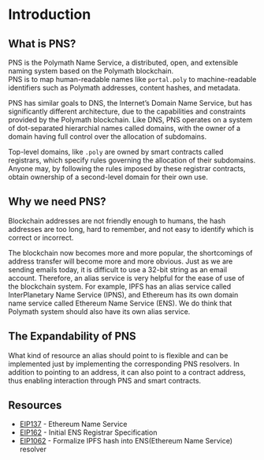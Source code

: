 # Introduction

## What is PNS?
PNS is the Polymath Name Service, a distributed, open, and extensible naming system based on the Polymath blockchain.  
PNS is to map human-readable names like `portal.poly` to machine-readable identifiers such as Polymath addresses, content hashes, and metadata.

PNS has similar goals to DNS, the Internet’s Domain Name Service, but has significantly different architecture, due to the capabilities and constraints provided by the Polymath blockchain. Like DNS, PNS operates on a system of dot-separated hierarchial names called domains, with the owner of a domain having full control over the allocation of subdomains.

Top-level domains, like `.poly` are owned by smart contracts called registrars, which specify rules governing the allocation of their subdomains. Anyone may, by following the rules imposed by these registrar contracts, obtain ownership of a second-level domain for their own use.

## Why we need PNS?
Blockchain addresses are not friendly enough to humans, the hash addresses are too long, hard to remember, and not easy to identify which is correct or incorrect.  

The blockchain now becomes more and more popular, the shortcomings of address transfer will become more and more obvious. Just as we are sending emails today, it is difficult to use a 32-bit string as an email account. Therefore, an alias service is very helpful for the ease of use of the blockchain system. For example, IPFS has an alias service called InterPlanetary Name Service (IPNS), and Ethereum has its own domain name service called Ethereum Name Service (ENS). We do think that Polymath system should also have its own alias service.

## The Expandability of PNS
What kind of resource an alias should point to is flexible and can be implemented just by implementing the corresponding PNS resolvers. In addition to pointing to an address, it can also point to a contract address, thus enabling interaction through PNS and smart contracts.

## Resources
- [EIP137](https://github.com/ethereum/EIPs/blob/master/EIPS/eip-137.md) - Ethereum Name Service
- [EIP162](https://github.com/ethereum/EIPs/blob/master/EIPS/eip-162.md) - Initial ENS Registrar Specification
- [EIP1062](https://github.com/ethereum/EIPs/blob/master/EIPS/eip-1062.md) - Formalize IPFS hash into ENS(Ethereum Name Service) resolver
